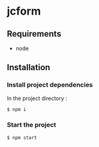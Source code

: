 # jcform

## Requirements

- node

## Installation

### Install project dependencies
In the project directory :
``` bash
$ npm i
```

### Start the project
``` bash
$ npm start
```

